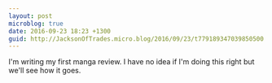```yaml
---
layout: post
microblog: true
date: 2016-09-23 18:23 +1300
guid: http://JacksonOfTrades.micro.blog/2016/09/23/t779189347039850500.html
---
```

I'm writing my first manga review. I have no idea if I'm doing this right but we'll see how it goes.
